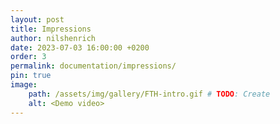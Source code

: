 ```yaml
---
layout: post
title: Impressions
author: nilshenrich
date: 2023-07-03 16:00:00 +0200
order: 3
permalink: documentation/impressions/
pin: true
image:
    path: /assets/img/gallery/FTH-intro.gif # TODO: Create
    alt: <Demo video>
---
```

